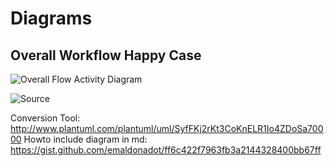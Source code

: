 # Diagrams

## Overall Workflow Happy Case

![Overall Flow Activity Diagram](http://www.plantuml.com/plantuml/svg/TL5Dpw8m4BxtL_IsUd1Thx3PwBeVUHD5eoQU1nYX4LhI3Yh__cqd9Y3nvLBwV3mpdLaw0ajjNObl9L7ZelcygK07v7jcwZbaf6wAkbckeB1Gpr8a489T8jgZTKR_rUJFOu2KBlPGO2oY0nRAUVntnxGd4gW3iQvKTjrT_HyJ6vEcNIpKHKxuVZ2cdaegKSl9sY8G9dXdK4Z_HIzOBB1ow9qFvKBjWOx3UforEbSNOR51eD4HBA65VGKTMlUXXss46fpANtG6HJ5VaOidPdTv-kGlkP2WStaqDHgD_5OUJEyVLEGufl_pRDvAXh8jK5R6hyGVvSYgj2LSWytTY5rfRLgTuSdwJiPawFhWwVmLJo6xtdrM98CWmGUnQDoVl9Ugykzdql44SlbJBdvCnVkaLG5AVvLoAe7EuFwrUZ3g3S8DmofwboFJyANVPX-oDHQVgvYEg3SR4KkVqTRL9m00)

![Source](https://raw.githubusercontent.com/sopra-fs22-group-36/screw-your-neighbor-server/feature_diagrams/src/doc/screw_your_neighbor_overall_workflow.puml)

Conversion Tool: http://www.plantuml.com/plantuml/uml/SyfFKj2rKt3CoKnELR1Io4ZDoSa70000
Howto include diagram in md: https://gist.github.com/emaldonadot/ff6c422f7963fb3a2144328400bb67ff
